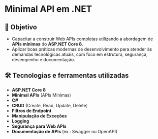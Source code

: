 # Minimal API em .NET

## 🎯 Objetivo
- Capacitar a construir Web APIs completas utilizando a abordagem de **APIs mínimas** do **ASP.NET Core 8**.  
- Aplicar boas práticas modernas de desenvolvimento para atender às demandas tecnológicas atuais, com foco em estrutura, segurança, desempenho e documentação.

## 🛠 Tecnologias e ferramentas utilizadas
- **ASP.NET Core 8**  
- **Minimal APIs** (APIs Mínimas)  
- **C#**  
- **CRUD** (Create, Read, Update, Delete)  
- **Filtros de Endpoint**  
- **Manipulação de Exceções**  
- **Logging**  
- **Segurança para Web APIs**  
- **Documentação de APIs** (ex.: Swagger ou OpenAPI)

